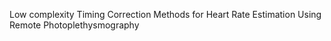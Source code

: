 Low complexity Timing Correction Methods for Heart Rate Estimation Using Remote Photoplethysmography
